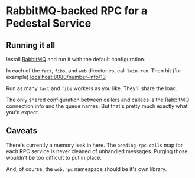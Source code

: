 # RabbitMQ-backed RPC for a Pedestal Service

## Running it all

Install [RabbitMQ](https://www.rabbitmq.com/) and run it with the
default configuration.

In each of the `fact`, `fibs`, and `web` directories, call `lein
run`. Then hit (for example)
[localhost:8080/number-info/13](http://localhost:8080/number-info/13)

Run as many `fact` and `fibs` workers as you like. They'll share the
load.

The only shared configuration between callers and callees is the
RabbitMQ connection info and the queue names. But that's pretty much
exactly what you'd expect.

## Caveats

There's currently a memory leak in here. The `pending-rpc-calls` map
for each RPC service is never cleaned of unhandled messages. Purging
those wouldn't be too difficult to put in place.

And, of course, the `web.rpc` namespace should be it's own library.
